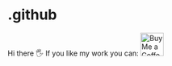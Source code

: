 # .github
Hi there 🖐
If you like my work you can:
<a href='https://ko-fi.com/teoli' target='_blank'><img height='35' style='border:0px;height:46px;' src='https://az743702.vo.msecnd.net/cdn/kofi3.png?v=0' border='0' alt='Buy Me a Coffee at ko-fi.com' />
